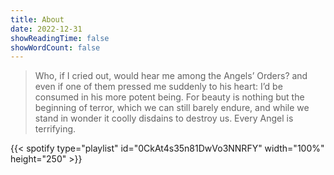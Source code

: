 ```yaml
---
title: About
date: 2022-12-31
showReadingTime: false
showWordCount: false
---
```


> Who, if I cried out, would hear me among the Angels’
Orders? and even if one of them pressed me
suddenly to his heart: I’d be consumed
in his more potent being. For beauty is nothing
but the beginning of terror, which we can still barely endure,
and while we stand in wonder it coolly disdains
to destroy us. Every Angel is terrifying.

{{< spotify type="playlist" id="0CkAt4s35n81DwVo3NNRFY" width="100%" height="250" >}}